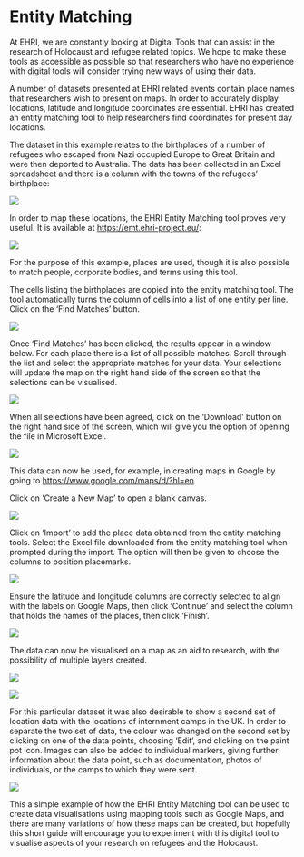 Entity Matching
===============

At EHRI, we are constantly looking at Digital Tools that can assist in
the research of Holocaust and refugee related topics. We hope to make
these tools as accessible as possible so that researchers who have no
experience with digital tools will consider trying new ways of using
their data.

A number of datasets presented at EHRI related events contain place
names that researchers wish to present on maps. In order to accurately
display locations, latitude and longitude coordinates are essential.
EHRI has created an entity matching tool to help researchers find
coordinates for present day locations.

The dataset in this example relates to the birthplaces of a number of
refugees who escaped from Nazi occupied Europe to Great Britain and were
then deported to Australia. The data has been collected in an Excel
spreadsheet and there is a column with the towns of the refugees’
birthplace:

![](./media/image1.png)

In order to map these locations, the EHRI Entity Matching tool proves
very useful. It is available at <https://emt.ehri-project.eu/>:

![](./media/image2.png)

For the purpose of this example, places are used, though it is also
possible to match people, corporate bodies, and terms using this tool.

The cells listing the birthplaces are copied into the entity matching
tool. The tool automatically turns the column of cells into a list of
one entity per line. Click on the ‘Find Matches’ button.

![](./media/image3.png)

Once ‘Find Matches’ has been clicked, the results appear in a window
below. For each place there is a list of all possible matches. Scroll
through the list and select the appropriate matches for your data. Your
selections will update the map on the right hand side of the screen so
that the selections can be visualised.

![](./media/image4.png)

When all selections have been agreed, click on the ‘Download’ button on
the right hand side of the screen, which will give you the option of
opening the file in Microsoft Excel.

![](./media/image5.png)

This data can now be used, for example, in creating maps in Google by
going to <https://www.google.com/maps/d/?hl=en>

Click on ‘Create a New Map’ to open a blank canvas.

![](./media/image6.png)

Click on ‘Import’ to add the place data obtained from the entity
matching tools. Select the Excel file downloaded from the entity
matching tool when prompted during the import. The option will then be
given to choose the columns to position placemarks.

![](./media/image7.png)

Ensure the latitude and longitude columns are correctly selected to
align with the labels on Google Maps, then click ‘Continue’ and select
the column that holds the names of the places, then click ‘Finish’.

![](./media/image8.png)

The data can now be visualised on a map as an aid to research, with the
possibility of multiple layers created.

![](./media/image9.png)

![](./media/image10.png)

For this particular dataset it was also desirable to show a second set
of location data with the locations of internment camps in the UK. In
order to separate the two set of data, the colour was changed on the
second set by clicking on one of the data points, choosing ‘Edit’, and
clicking on the paint pot icon. Images can also be added to individual
markers, giving further information about the data point, such as
documentation, photos of individuals, or the camps to which they were
sent.

![](./media/image11.png)

This a simple example of how the EHRI Entity Matching tool can be used
to create data visualisations using mapping tools such as Google Maps,
and there are many variations of how these maps can be created, but
hopefully this short guide will encourage you to experiment with this
digital tool to visualise aspects of your research on refugees and the
Holocaust.
